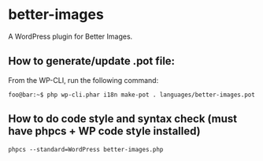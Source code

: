 # better-images

A WordPress plugin for Better Images.

## How to generate/update .pot file:

From the WP-CLI, run the following command:

```console
foo@bar:~$ php wp-cli.phar i18n make-pot . languages/better-images.pot
```

## How to do code style and syntax check (must have phpcs + WP code style installed)

```console
phpcs --standard=WordPress better-images.php
```
